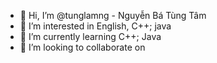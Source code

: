 - 👋 Hi, I’m @tunglamng -  Nguyễn Bá Tùng Tâm
- 👀 I’m interested in English, C++; java
- 🌱 I’m currently learning C++; Java
- 💞️ I’m looking to collaborate on

